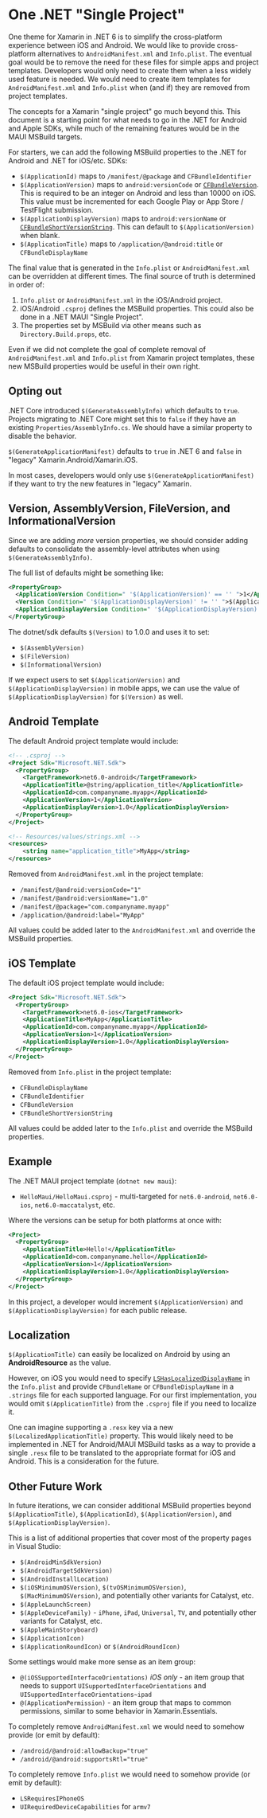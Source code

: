 # One .NET "Single Project"

One theme for Xamarin in .NET 6 is to simplify the cross-platform
experience between iOS and Android. We would like to provide
cross-platform alternatives to `AndroidManifest.xml` and `Info.plist`.
The eventual goal would be to remove the need for these files for
simple apps and project templates. Developers would only need to
create them when a less widely used feature is needed. We would need
to create item templates for `AndroidManifest.xml` and `Info.plist`
when (and if) they are removed from project templates.

The concepts for a Xamarin "single project" go much beyond this. This
document is a starting point for what needs to go in the .NET for Android
and Apple SDKs, while much of the remaining features would be in the
MAUI MSBuild targets.

For starters, we can add the following MSBuild properties to the
.NET for Android and .NET for iOS/etc. SDKs:

* `$(ApplicationId)` maps to `/manifest/@package` and
  `CFBundleIdentifier`
* `$(ApplicationVersion)` maps to `android:versionCode` or
  [`CFBundleVersion`][CFBundleVersion]. This is required to be an integer on Android and
  less than 10000 on iOS. This value must be incremented for each
  Google Play or App Store / TestFlight submission.
* `$(ApplicationDisplayVersion)` maps to `android:versionName` or
  [`CFBundleShortVersionString`][CFBundleShortVersionString]. This can
  default to `$(ApplicationVersion)` when blank.
* `$(ApplicationTitle)` maps to `/application/@android:title` or
  `CFBundleDisplayName`

[CFBundleVersion]: https://developer.apple.com/library/archive/documentation/General/Reference/InfoPlistKeyReference/Articles/CoreFoundationKeys.html#//apple_ref/doc/uid/20001431-102364
[CFBundleShortVersionString]: https://developer.apple.com/library/archive/documentation/General/Reference/InfoPlistKeyReference/Articles/CoreFoundationKeys.html#//apple_ref/doc/uid/20001431-111349

The final value that is generated in the `Info.plist` or
`AndroidManifest.xml` can be overridden at different times. The final
source of truth is determined in order of:

1. `Info.plist` or `AndroidManifest.xml` in the iOS/Android project.
2. iOS/Android `.csproj` defines the MSBuild properties. This could
   also be done in a .NET MAUI "Single Project".
3. The properties set by MSBuild via other means such as
   `Directory.Build.props`, etc.

Even if we did not complete the goal of complete removal of
`AndroidManifest.xml` and `Info.plist` from Xamarin project templates,
these new MSBuild properties would be useful in their own right.

## Opting out

.NET Core introduced `$(GenerateAssemblyInfo)` which defaults to `true`.
Projects migrating to .NET Core might set this to `false` if they have
an existing `Properties/AssemblyInfo.cs`. We should have a similar
property to disable the behavior.

`$(GenerateApplicationManifest)` defaults to `true` in .NET 6 and
`false` in "legacy" Xamarin.Android/Xamarin.iOS.

In most cases, developers would only use `$(GenerateApplicationManifest)`
if they want to try the new features in "legacy" Xamarin.

## Version, AssemblyVersion, FileVersion, and InformationalVersion

Since we are adding *more* version properties, we should consider
adding defaults to consolidate the assembly-level attributes when
using `$(GenerateAssemblyInfo)`.

The full list of defaults might be something like:

```xml
<PropertyGroup>
  <ApplicationVersion Condition=" '$(ApplicationVersion)' == '' ">1</ApplicationVersion>
  <Version Condition=" '$(ApplicationDisplayVersion)' != '' ">$(ApplicationDisplayVersion)</Version>
  <ApplicationDisplayVersion Condition=" '$(ApplicationDisplayVersion)' == '' ">$(Version)</ApplicationDisplayVersion>
</PropertyGroup>
```

The dotnet/sdk defaults `$(Version)` to 1.0.0 and uses it to set:

* `$(AssemblyVersion)`
* `$(FileVersion)`
* `$(InformationalVersion)`

If we expect users to set `$(ApplicationVersion)` and
`$(ApplicationDisplayVersion)` in mobile apps, we can use the value of
`$(ApplicationDisplayVersion)` for `$(Version)` as well.

## Android Template

The default Android project template would include:

```xml
<!-- .csproj -->
<Project Sdk="Microsoft.NET.Sdk">
  <PropertyGroup>
    <TargetFramework>net6.0-android</TargetFramework>
    <ApplicationTitle>@string/application_title</ApplicationTitle>
    <ApplicationId>com.companyname.myapp</ApplicationId>
    <ApplicationVersion>1</ApplicationVersion>
    <ApplicationDisplayVersion>1.0</ApplicationDisplayVersion>
  </PropertyGroup>
</Project>

<!-- Resources/values/strings.xml -->
<resources>
    <string name="application_title">MyApp</string>
</resources>
```

Removed from `AndroidManifest.xml` in the project template:

* `/manifest/@android:versionCode="1"`
* `/manifest/@android:versionName="1.0"`
* `/manifest/@package="com.companyname.myapp"`
* `/application/@android:label="MyApp"`

All values could be added later to the `AndroidManifest.xml` and
override the MSBuild properties.

## iOS Template

The default iOS project template would include:

```xml
<Project Sdk="Microsoft.NET.Sdk">
  <PropertyGroup>
    <TargetFramework>net6.0-ios</TargetFramework>
    <ApplicationTitle>MyApp</ApplicationTitle>
    <ApplicationId>com.companyname.myapp</ApplicationId>
    <ApplicationVersion>1</ApplicationVersion>
    <ApplicationDisplayVersion>1.0</ApplicationDisplayVersion>
  </PropertyGroup>
</Project>
```

Removed from `Info.plist` in the project template:

* `CFBundleDisplayName`
* `CFBundleIdentifier`
* `CFBundleVersion`
* `CFBundleShortVersionString`

All values could be added later to the `Info.plist` and override the
MSBuild properties.

## Example

The .NET MAUI project template (`dotnet new maui`):

* `HelloMaui/HelloMaui.csproj` - multi-targeted for `net6.0-android`,
  `net6.0-ios`, `net6.0-maccatalyst`, etc.

Where the versions can be setup for both platforms at once with:

```xml
<Project>
  <PropertyGroup>
    <ApplicationTitle>Hello!</ApplicationTitle>
    <ApplicationId>com.companyname.hello</ApplicationId>
    <ApplicationVersion>1</ApplicationVersion>
    <ApplicationDisplayVersion>1.0</ApplicationDisplayVersion>
  </PropertyGroup>
</Project>
```

In this project, a developer would increment `$(ApplicationVersion)`
and `$(ApplicationDisplayVersion)` for each public release.

## Localization

`$(ApplicationTitle)` can easily be localized on Android by using an
**AndroidResource** as the value.

However, on iOS you would need to specify
[`LSHasLocalizedDisplayName`][0] in the `Info.plist` and provide
`CFBundleName` or `CFBundleDisplayName` in a `.strings` file for each
supported language. For our first implementation, you would omit
`$(ApplicationTitle)` from the `.csproj` file if you need to localize
it.

One can imagine supporting a `.resx` key via a new
`$(LocalizedApplicationTitle)` property. This would likely need to be
implemented in .NET for Android/MAUI MSBuild tasks as a way to provide a
single `.resx` file to be translated to the appropriate format for iOS
and Android. This is a consideration for the future.

[0]: https://developer.apple.com/library/archive/documentation/General/Conceptual/MOSXAppProgrammingGuide/BuildTimeConfiguration/BuildTimeConfiguration.html

## Other Future Work

In future iterations, we can consider additional MSBuild properties
beyond `$(ApplicationTitle)`, `$(ApplicationId)`,
`$(ApplicationVersion)`, and `$(ApplicationDisplayVersion)`.

This is a list of additional properties that cover most of the
property pages in Visual Studio:

* `$(AndroidMinSdkVersion)`
* `$(AndroidTargetSdkVersion)`
* `$(AndroidInstallLocation)`
* `$(iOSMinimumOSVersion)`, `$(tvOSMinimumOSVersion)`,
  `$(MacMinimumOSVersion)`, and potentially other variants for
  Catalyst, etc.
* `$(AppleLaunchScreen)`
* `$(AppleDeviceFamily)` - `iPhone`, `iPad`, `Universal`, `TV`, and
  potentially other variants for Catalyst, etc.
* `$(AppleMainStoryboard)`
* `$(ApplicationIcon)`
* `$(ApplicationRoundIcon)` or `$(AndroidRoundIcon)`

Some settings would make more sense as an item group:

* `@(iOSSupportedInterfaceOrientations)` _iOS only_ - an item group
  that needs to support `UISupportedInterfaceOrientations` and
  `UISupportedInterfaceOrientations~ipad`
* `@(ApplicationPermission)` - an item group that maps to common
  permissions, similar to some behavior in Xamarin.Essentials.

To completely remove `AndroidManifest.xml` we would need to somehow
provide (or emit by default):

* `/android/@android:allowBackup="true"`
* `/android/@android:supportsRtl="true"`

To completely remove `Info.plist` we would need to somehow
provide (or emit by default):

* `LSRequiresIPhoneOS`
* `UIRequiredDeviceCapabilities` for `armv7`
